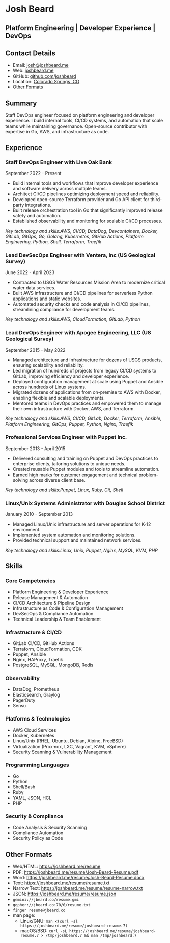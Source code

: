 # Josh Beard

## Platform Engineering | Developer Experience | DevOps

## Contact Details

* Email: [josh@joshbeard.me](mailto:josh@joshbeard.me)
* Web: [joshbeard.me](https://joshbeard.me)
* GitHub: [github.com/joshbeard](https://github.com/joshbeard)
* Location: [Colorado Springs, CO](https://maps.app.goo.gl/v5jKrjZ8whT3nwgv7)
* [Other Formats](#other-formats)

## Summary

Staff DevOps engineer focused on platform engineering and developer experience.  I build internal tools, CI/CD systems, and automation that scale teams while maintaining governance. Open-source contributor with expertise in Go, AWS, and infrastructure as code.


## Experience
### Staff DevOps Engineer with Live Oak Bank

September 2022 - Present
* Build internal tools and workflows that improve developer experience and software delivery across multiple teams.
* Architect CI/CD pipelines optimizing deployment speed and reliability.
* Developed open-source Terraform provider and Go API client for third-party integrations.
* Built release orchestration tool in Go that significantly improved release safety and automation.
* Established observability and monitoring for scalable CI/CD processes.

_Key technology and skills:AWS, CI/CD, DataDog, Devcontainers, Docker, GitLab, GitOps, Go, Golang, Kubernetes, GitHub Actions, Platform Engineering, Python, Shell, Terraform, Traefik_
### Lead DevSecOps Engineer with Ventera, Inc (US Geological Survey)

June 2022 - April 2023
* Contracted to USGS Water Resources Mission Area to modernize critical water data services.
* Built AWS infrastructure and CI/CD pipelines for serverless Python applications and static websites.
* Automated security checks and code analysis in CI/CD pipelines, streamlining compliance for development teams.

_Key technology and skills:AWS, CloudFormation, GitLab, Python_
### Lead DevOps Engineer with Apogee Engineering, LLC (US Geological Survey)

September 2015 - May 2022
* Managed architecture and infrastructure for dozens of USGS products, ensuring scalability and reliability.
* Led migration of hundreds of projects from legacy CI/CD systems to GitLab, improving efficiency and developer experience.
* Deployed configuration management at scale using Puppet and Ansible across hundreds of Linux systems.
* Migrated dozens of applications from on-premise to AWS with Docker, enabling flexible and scalable deployments.
* Mentored teams in DevOps practices and empowered them to manage their own infrastructure with Docker, AWS, and Terraform.

_Key technology and skills:AWS, CI/CD, GitLab, Docker, Terraform, Ansible, Platform Engineering, GitOps, Puppet, Python, Nginx, Traefik_
### Professional Services Engineer with Puppet Inc.

September 2013 - April 2015
* Delivered consulting and training on Puppet and DevOps practices to enterprise clients, tailoring solutions to unique needs.
* Created reusable Puppet modules and tools to streamline automation.
* Earned high marks for customer engagement and technical problem-solving across diverse client base.

_Key technology and skills:Puppet, Linux, Ruby, Git, Shell_
### Linux/Unix Systems Administrator with Douglas School District

January 2010 - September 2013
* Managed Linux/Unix infrastructure and server operations for K-12 environment.
* Implemented system automation and monitoring solutions.
* Provided technical support and maintained network services.

_Key technology and skills:Linux, Unix, Puppet, Nginx, MySQL, KVM, PHP_
## Skills
### Core Competencies
- Platform Engineering & Developer Experience
- Release Management & Automation
- CI/CD Architecture & Pipeline Design
- Infrastructure as Code & Configuration Management
- DevSecOps & Compliance Automation
- Technical Leadership & Team Enablement
### Infrastructure & CI/CD
- GitLab CI/CD, GitHub Actions
- Terraform, CloudFormation, CDK
- Puppet, Ansible
- Nginx, HAProxy, Traefik
- PostgreSQL, MySQL, MongoDB, Redis
### Observability
- DataDog, Prometheus
- Elasticsearch, Graylog
- PagerDuty
- Sensu
### Platforms & Technologies
- AWS Cloud Services
- Docker, Kubernetes
- Linux/Unix (RHEL, Ubuntu, Debian, Alpine, FreeBSD)
- Virtualization (Proxmox, LXC, Vagrant, KVM, vSphere)
- Security Scanning & Vulnerability Management
### Programming Languages
- Go
- Python
- Shell/Bash
- Ruby
- YAML, JSON, HCL
- PHP
### Security & Compliance
- Code Analysis & Security Scanning
- Compliance Automation
- Security Policy as Code

## Other Formats

* Web/HTML: <https://joshbeard.me/resume>
* PDF: <https://joshbeard.me/resume/Josh-Beard-Resume.pdf>
* Word: <https://joshbeard.me/resume/Josh-Beard-Resume.docx>
* Text: <https://joshbeard.me/resume/resume.txt>
* Narrow Text: <https://joshbeard.me/resume/resume-narrow.txt>
* JSON: <https://joshbeard.me/resume/resume.json>
* `gemini://jbeard.co/resume.gmi`
* `gopher://jbeard.co:70/0/resume.txt`
* `finger resume@jbeard.co`
* man page:
  * Linux/GNU: `man <(curl -sl https://joshbeard.me/resume/joshbeard-resume.7)`
  * macOS/BSD: `curl -sL https://joshbeard.me/resume/joshbeard-resume.7 > /tmp/joshbeard.7 && man /tmp/joshbeard.7
`